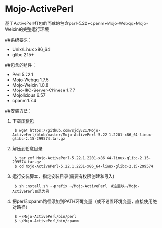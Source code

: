 # Mojo-ActivePerl
基于ActivePerl打包的而成的包含perl-5.22+cpanm+Mojo-Webqq+Mojo-Weixin的完整运行环境

##系统要求：
* Unix/Linux x86_64
* glibc 2.15+

##包含的组件：
* Perl 5.22.1
* Mojo-Webqq 1.7.5
* Mojo-Weixin 1.0.8
* Mojo-IRC-Server-Chinese 1.7.7
* Mojolicious 6.57
* cpanm 1.7.4

##安装方法：

1. 下载[压缩包](https://github.com/sjdy521/Mojo-ActivePerl/blob/master/Mojo-ActivePerl-5.22.1.2201-x86_64-linux-glibc-2.15-299574.tar.gz)

        $ wget https://github.com/sjdy521/Mojo-ActivePerl/blob/master/Mojo-ActivePerl-5.22.1.2201-x86_64-linux-glibc-2.15-299574.tar.gz

2. 解压到任意目录
    
        $ tar zxf Mojo-ActivePerl-5.22.1.2201-x86_64-linux-glibc-2.15-299574.tar.gz
        $ cd Mojo-ActivePerl-5.22.1.2201-x86_64-linux-glibc-2.15-299574

3. 运行安装脚本，指定安装目录(需要有权限创建和写入)

        $ sh install.sh --prefix ~/Mojo-ActivePerl  #这里以~/Mojo-ActivePerl目录为例

4. 把perl和cpanm路径添加到PATH环境变量（或不设置环境变量，直接使用绝对路径）

        $ ~/Mojo-ActivePerl/bin/perl
        $ ~/Mojo-ActivePerl/bin/cpanm

